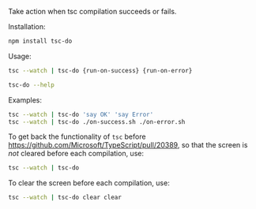 Take action when tsc compilation succeeds or fails.

Installation:
```bash
npm install tsc-do
```

Usage:
```bash
tsc --watch | tsc-do {run-on-success} {run-on-error}

tsc-do --help
```

Examples:
```bash
tsc --watch | tsc-do 'say OK' 'say Error'
tsc --watch | tsc-do ./on-success.sh ./on-error.sh
```

To get back the functionality of `tsc` before https://github.com/Microsoft/TypeScript/pull/20389, 
so that the screen is *not* cleared before each compilation, use:

```bash
tsc --watch | tsc-do
```

To clear the screen before each compilation, use:
```bash
tsc --watch | tsc-do clear clear
```